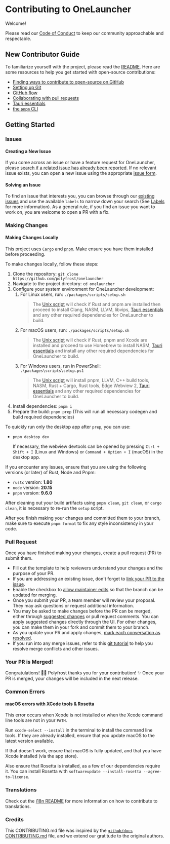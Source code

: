 # Contributing to OneLauncher

Welcome!

Please read our [Code of Conduct] to keep our community approachable and respectable.

## New Contributor Guide

To familiarize yourself with the project, please read the [README]. Here are some resources to help you get started with open-source contributions:

- [Finding ways to contribute to open-source on GitHub]
- [Setting up Git]
- [GitHub flow]
- [Collaborating with pull requests]
- [Tauri essentials]
- [the `pnpm` CLI]

## Getting Started

### Issues

#### Creating a New Issue

If you come across an issue or have a feature request for OneLauncher, please [search if a related issue has already been reported]. If no relevant issue exists, you can open a new issue using the appropriate [issue form].

#### Solving an Issue

To find an issue that interests you, you can browse through our [existing issues] and use the available `labels` to narrow down your search (See [Labels] for more information). As a general rule, if you find an issue you want to work on, you are welcome to open a PR with a fix.

### Making Changes

#### Making Changes Locally

This project uses [`Cargo`] and [`pnpm`]. Make ensure you have them installed before proceeding.

To make changes locally, follow these steps:

1. Clone the repository: `git clone https://github.com/polyfrost/onelauncher`
2. Navigate to the project directory: `cd onelauncher`
3. Configure your system environment for OneLauncher development:
   1. For Linux users, run: `./packages/scripts/setup.sh`
      > The [Unix script] will check if Rust and pnpm are installed then proceed to install Clang, NASM, LLVM, libvips, [Tauri essentials] and any other required dependencies for OneLauncher to build.
   2. For macOS users, run: `./packages/scripts/setup.sh`
      > The [Unix script] will check if Rust, pnpm and Xcode are installed and proceed to use Homebrew to install NASM, [Tauri essentials] and install any other required dependencies for OneLauncher to build.
   3. For Windows users, run in PowerShell: `.\packages\scripts\setup.ps1`
      > The [Unix script] will install pnpm, LLVM, C++ build tools, NASM, Rust + Cargo, Rust tools, Edge Webview 2, [Tauri essentials] and any other required dependencies for OneLauncher to build.
4. Install dependencies: `pnpm i`
5. Prepare the build: `pnpm prep` (This will run all necessary codegen and build required dependencies)

To quickly run only the desktop app after `prep`, you can use:

- `pnpm desktop dev`

  If necessary, the webview devtools can be opened by pressing `Ctrl + Shift + I` (Linux and Windows) or `Command + Option + I` (macOS) in the desktop app.

If you encounter any issues, ensure that you are using the following versions (or later) of Rust, Node and Pnpm:

- `rustc` version: **1.80**
- `node` version: **20.15**
- `pnpm` version: **9.6.0**

After cleaning out your build artifacts using `pnpm clean`, `git clean`, or `cargo clean`, it is necessary to re-run the `setup` script.

After you finish making your changes and committed them to your branch, make sure to execute `pnpm format` to fix any style inconsistency in your code.

### Pull Request

Once you have finished making your changes, create a pull request (PR) to submit them.

- Fill out the template to help reviewers understand your changes and the purpose of your PR.
- If you are addressing an existing issue, don't forget to [link your PR to the issue].
- Enable the checkbox to [allow maintainer edits] so that the branch can be updated for merging.
- Once you submit your PR, a team member will review your proposal. They may ask questions or request additional information.
- You may be asked to make changes before the PR can be merged, either through [suggested changes] or pull request comments. You can apply suggested changes directly through the UI. For other changes, you can make them in your fork and commit them to your branch.
- As you update your PR and apply changes, [mark each conversation as resolved].
- If you run into any merge issues, refer to this [git tutorial] to help you resolve merge conflicts and other issues.

### Your PR is Merged!

Congratulations! 🎉🎉 Polyfrost thanks you for your contribution! ✨
Once your PR is merged, your changes will be included in the next release.

### Common Errors

#### macOS errors with XCode tools & Rosetta

This error occurs when Xcode is not installed or when the Xcode command line tools are not in your `PATH`.

Run `xcode-select --install` in the terminal to install the command line tools. If they are already installed, ensure that you update macOS to the latest version available.

If that doesn't work, ensure that macOS is fully updated, and that you have Xcode installed (via the app store).

Also ensure that Rosetta is installed, as a few of our dependencies require it. You can install Rosetta with `softwareupdate --install-rosetta --agree-to-license`.

### Translations

Check out the [i18n README](apps/desktop/locales/README.md) for more information on how to contribute to translations.

### Credits

This CONTRIBUTING.md file was inspired by the [`github/docs` CONTRIBUTING.md] file, and we extend our gratitude to the original authors.

[Tauri essentials]: https://v2.tauri.app/start/prerequisites/
[Unix script]: https://github.com/polyfrost/onelauncher/blob/main/packages/scripts/setup.sh
[Windows script]: https://github.com/polyfrost/onelauncher/blob/main/packages/scripts/setup.ps1
[`cargo`]: https://doc.rust-lang.org/cargo/getting-started/installation.html
[`pnpm`]: https://pnpm.io/installation
[Labels]: https://github.com/polyfrost/onelauncher/labels
[the `pnpm` CLI]: https://pnpm.io/pnpm-cli
[Collaborating with pull requests]: https://docs.github.com/en/github/collaborating-with-pull-requests
[GitHub flow]: https://docs.github.com/en/get-started/quickstart/github-flow
[Setting up Git]: https://docs.github.com/en/get-started/quickstart/set-up-git
[Finding ways to contribute to open-source on GitHub]: https://docs.github.com/en/get-started/exploring-projects-on-github/finding-ways-to-contribute-to-open-source-on-github
[Code of Conduct]: ./CODE_OF_CONDUCT.md
[README]: ./README.md
[search if a related issue has already been reported]: https://docs.github.com/en/github/searching-for-information-on-github/searching-on-github/searching-issues-and-pull-requests#search-by-the-title-body-or-comments
[issue form]: https://github.com/polyfrost/onelauncher/issues/new/choose
[existing issues]: https://github.com/polyfrost/onelauncher/issues
[`github/docs` CONTRIBUTING.md]: https://github.com/github/docs/blob/main/CONTRIBUTING.md
[link your PR to the issue]: https://docs.github.com/en/issues/tracking-your-work-with-issues/linking-a-pull-request-to-an-issue
[allow maintainer edits]: https://docs.github.com/en/github/collaborating-with-issues-and-pull-requests/allowing-changes-to-a-pull-request-branch-created-from-a-fork
[suggested changes]: https://docs.github.com/en/github/collaborating-with-issues-and-pull-requests/incorporating-feedback-in-your-pull-request
[mark each conversation as resolved]: https://docs.github.com/en/github/collaborating-with-issues-and-pull-requests/commenting-on-a-pull-request#resolving-conversations
[git tutorial]: https://lab.github.com/githubtraining/managing-merge-conflicts
